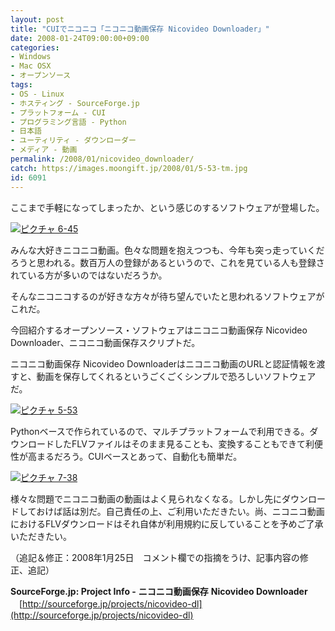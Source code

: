 ```yaml
---
layout: post
title: "CUIでニコニコ「ニコニコ動画保存 Nicovideo Downloader」"
date: 2008-01-24T09:00:00+09:00
categories:
- Windows
- Mac OSX
- オープンソース
tags: 
- OS - Linux
- ホスティング - SourceForge.jp
- プラットフォーム - CUI
- プログラミング言語 - Python
- 日本語
- ユーティリティ - ダウンローダー
- メディア - 動画
permalink: /2008/01/nicovideo_downloader/
catch: https://images.moongift.jp/2008/01/5-53-tm.jpg
id: 6091
---
```

ここまで手軽になってしまったか、という感じのするソフトウェアが登場した。  
  
[![ピクチャ 6-45](https://images.moongift.jp/2008/01/6-45-tm.jpg)](https://images.moongift.jp/2008/01/6-45.png)  
  
みんな大好きニコニコ動画。色々な問題を抱えつつも、今年も突っ走っていくだろうと思われる。数百万人の登録があるというので、これを見ている人も登録されている方が多いのではないだろうか。  
  
そんなニコニコするのが好きな方々が待ち望んでいたと思われるソフトウェアがこれだ。  
  
今回紹介するオープンソース・ソフトウェアはニコニコ動画保存 Nicovideo Downloader、ニコニコ動画保存スクリプトだ。  
  
<!--more-->  
ニコニコ動画保存 Nicovideo Downloaderはニコニコ動画のURLと認証情報を渡すと、動画を保存してくれるというごくごくシンプルで恐ろしいソフトウェアだ。  
  
[![ピクチャ 5-53](https://images.moongift.jp/2008/01/5-53-tm.jpg)](https://images.moongift.jp/2008/01/5-53.png)  
  
Pythonベースで作られているので、マルチプラットフォームで利用できる。ダウンロードしたFLVファイルはそのまま見ることも、変換することもできて利便性が高まるだろう。CUIベースとあって、自動化も簡単だ。  
  
[![ピクチャ 7-38](https://images.moongift.jp/2008/01/7-38-tm.jpg)](https://images.moongift.jp/2008/01/7-38.png)  
  
様々な問題でニコニコ動画の動画はよく見られなくなる。しかし先にダウンロードしておけば話は別だ。自己責任の上、ご利用いただきたい。尚、ニコニコ動画におけるFLVダウンロードはそれ自体が利用規約に反していることを予めご了承いただきたい。  
  
（追記＆修正：2008年1月25日　コメント欄での指摘をうけ、記事内容の修正、追記）  
  
**SourceForge.jp: Project Info -**  **ニコニコ動画保存**  **Nicovideo Downloader**  
　[http://sourceforge.jp/projects/nicovideo-dl](http://sourceforge.jp/projects/nicovideo-dl)

